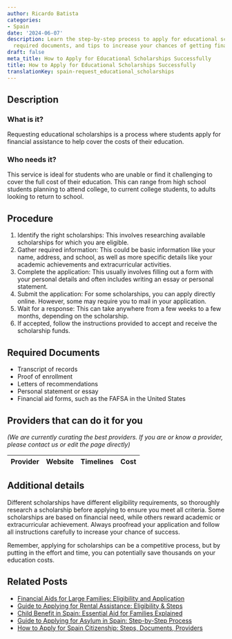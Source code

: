 ```yaml
---
author: Ricardo Batista
categories:
- Spain
date: '2024-06-07'
description: Learn the step-by-step process to apply for educational scholarships,
  required documents, and tips to increase your chances of getting financial aid.
draft: false
meta_title: How to Apply for Educational Scholarships Successfully
title: How to Apply for Educational Scholarships Successfully
translationKey: spain-request_educational_scholarships
---
```


## Description
### What is it?
Requesting educational scholarships is a process where students apply for financial assistance to help cover the costs of their education.

### Who needs it?
This service is ideal for students who are unable or find it challenging to cover the full cost of their education. This can range from high school students planning to attend college, to current college students, to adults looking to return to school.

## Procedure
1. Identify the right scholarships: This involves researching available scholarships for which you are eligible.
2. Gather required information: This could be basic information like your name, address, and school, as well as more specific details like your academic achievements and extracurricular activities.
3. Complete the application: This usually involves filling out a form with your personal details and often includes writing an essay or personal statement.
4. Submit the application: For some scholarships, you can apply directly online. However, some may require you to mail in your application.
5. Wait for a response: This can take anywhere from a few weeks to a few months, depending on the scholarship.
6. If accepted, follow the instructions provided to accept and receive the scholarship funds.

## Required Documents
- Transcript of records
- Proof of enrollment
- Letters of recommendations
- Personal statement or essay
- Financial aid forms, such as the FAFSA in the United States

## Providers that can do it for you

_(We are currently curating the best providers. If you are or know a provider, please contact us or edit the page directly)_

| Provider        |     Website     |     Timelines    |       Cost      |
| :-------------: | :-------------: |  :-------------: | :-------------: |

## Additional details
Different scholarships have different eligibility requirements, so thoroughly research a scholarship before applying to ensure you meet all criteria. Some scholarships are based on financial need, while others reward academic or extracurricular achievement. Always proofread your application and follow all instructions carefully to increase your chance of success. 

Remember, applying for scholarships can be a competitive process, but by putting in the effort and time, you can potentially save thousands on your education costs.
## Related Posts

- [Financial Aids for Large Families: Eligibility and Application](https://tramitit.com/english/guides/spain/economic_assistance_for_large_families/)
- [Guide to Applying for Rental Assistance: Eligibility & Steps](https://tramitit.com/english/guides/spain/rental_assistance_application/)
- [Child Benefit in Spain: Essential Aid for Families Explained](https://tramitit.com/english/guides/spain/child_benefit_application/)
- [Guide to Applying for Asylum in Spain: Step-by-Step Process](https://tramitit.com/english/guides/spain/asylum_application/)
- [How to Apply for Spain Citizenship: Steps, Documents, Providers](https://tramitit.com/english/guides/spain/citizenship_application/)